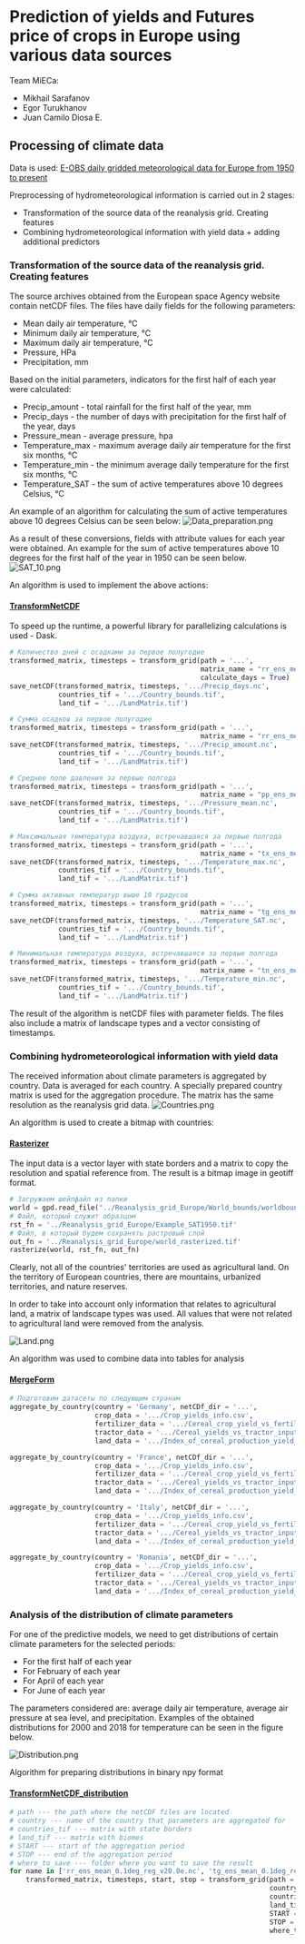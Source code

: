 # Prediction of yields and Futures price of crops in Europe using various data sources

Team MiECa:
- Mikhail Sarafanov
- Egor Turukhanov
- Juan Camilo Diosa E.

## Processing of climate data

Data is used: [E-OBS daily gridded meteorological data for Europe from 1950 to present](https://cds.climate.copernicus.eu/cdsapp#!/dataset/insitu-gridded-observations-europe?tab=overview)

Preprocessing of hydrometeorological information is carried out in 2 stages:
* Transformation of the source data of the reanalysis grid. Creating features
* Combining hydrometeorological information with yield data + adding additional predictors

### Transformation of the source data of the reanalysis grid. Creating features

The source archives obtained from the European space Agency website contain netCDF files. The files have daily fields for the following parameters:
- Mean daily air temperature, ℃ 
- Minimum daily air temperature, ℃
- Maximum daily air temperature, ℃
- Pressure, HPa
- Precipitation, mm

Based on the initial parameters, indicators for the first half of each year were calculated:
- Precip_amount - total rainfall for the first half of the year, mm
- Precip_days - the number of days with precipitation for the first half of the year, days
- Pressure_mean - average pressure, hpa
- Temperature_max - maximum average daily air temperature for the first six months, ℃
- Temperature_min - the minimum average daily temperature for the first six months, ℃
- Temperature_SAT - the sum of active temperatures above 10 degrees Celsius, ℃

An example of an algorithm for calculating the sum of active temperatures above 10 degrees Celsius can be seen below:
![Data_preparation.png](https://raw.githubusercontent.com/Dreamlone/ITMO_Masters_degree/master/Images/img_1.png)

As a result of these conversions, fields with attribute values for each year were obtained. An example for the sum of active temperatures above 10 degrees for the first half of the year in 1950 can be seen below.
![SAT_10.png](https://raw.githubusercontent.com/Dreamlone/ITMO_Masters_degree/master/Images/img_3.png)

An algorithm is used to implement the above actions:

#### [TransformNetCDF](https://github.com/Dreamlone/ITMO_Masters_degree/blob/master/Big_Data/CourseProject/Source_code/TransformNetCDF.py)

To speed up the runtime, a powerful library for parallelizing calculations is used - Dask.


```python
# Количество дней с осадками за первое полугодие
transformed_matrix, timesteps = transform_grid(path = '...', 
                                               matrix_name = "rr_ens_mean_0.1deg_reg_v20.0e.nc", 
                                               calculate_days = True)
save_netCDF(transformed_matrix, timesteps, '.../Precip_days.nc',
            countries_tif = '.../Country_bounds.tif',
            land_tif = '.../LandMatrix.tif')

# Сумма осадков за первое полугодие
transformed_matrix, timesteps = transform_grid(path = '...', 
                                               matrix_name = "rr_ens_mean_0.1deg_reg_v20.0e.nc")
save_netCDF(transformed_matrix, timesteps, '.../Precip_amount.nc',
            countries_tif = '.../Country_bounds.tif',
            land_tif = '.../LandMatrix.tif')

# Среднее поле давления за первые полгода
transformed_matrix, timesteps = transform_grid(path = '...', 
                                               matrix_name = "pp_ens_mean_0.1deg_reg_v20.0e.nc")
save_netCDF(transformed_matrix, timesteps, '.../Pressure_mean.nc',
            countries_tif = '.../Country_bounds.tif',
            land_tif = '.../LandMatrix.tif')

# Максимальная температура воздуха, встречавшаяся за первые полгода
transformed_matrix, timesteps = transform_grid(path = '...', 
                                               matrix_name = "tx_ens_mean_0.1deg_reg_v20.0e.nc")
save_netCDF(transformed_matrix, timesteps, '.../Temperature_max.nc',
            countries_tif = '.../Country_bounds.tif',
            land_tif = '.../LandMatrix.tif')

# Сумма активных температур выше 10 градусов
transformed_matrix, timesteps = transform_grid(path = '...', 
                                               matrix_name = "tg_ens_mean_0.1deg_reg_v20.0e.nc")
save_netCDF(transformed_matrix, timesteps, '.../Temperature_SAT.nc',
            countries_tif = '.../Country_bounds.tif',
            land_tif = '.../LandMatrix.tif')

# Минимальная температура воздуха, встречавшаяся за первые полгода
transformed_matrix, timesteps = transform_grid(path = '...', 
                                               matrix_name = "tn_ens_mean_0.1deg_reg_v20.0e.nc")
save_netCDF(transformed_matrix, timesteps, '.../Temperature_min.nc',
            countries_tif = '.../Country_bounds.tif',
            land_tif = '.../LandMatrix.tif')
```

The result of the algorithm is netCDF files with parameter fields. The files also include a matrix of landscape types and a vector consisting of timestamps.

### Combining hydrometeorological information with yield data

The received information about climate parameters is aggregated by country. Data is averaged for each country. A specially prepared country matrix is used for the aggregation procedure. The matrix has the same resolution as the reanalysis grid data.
![Countries.png](https://raw.githubusercontent.com/Dreamlone/ITMO_Masters_degree/master/Images/img_2.png)

An algorithm is used to create a bitmap with countries:

#### [Rasterizer](https://github.com/Dreamlone/ITMO_Masters_degree/blob/master/Big_Data/CourseProject/Source_code/Rasterizer.py)

The input data is a vector layer with state borders and a matrix to copy the resolution and spatial reference from. The result is a bitmap image in geotiff format.


```python
# Загружаем шейпфайл из папки
world = gpd.read_file("../Reanalysis_grid_Europe/World_bounds/worldbounds.shp")
# Файл, который служит образцом
rst_fn = '../Reanalysis_grid_Europe/Example_SAT1950.tif'
# Файл, в который будем сохранять растровый слой
out_fn = '../Reanalysis_grid_Europe/world_rasterized.tif'
rasterize(world, rst_fn, out_fn)
```

Clearly, not all of the countries' territories are used as agricultural land. On the territory of European countries, there are mountains, urbanized territories, and nature reserves.

In order to take into account only information that relates to agricultural land, a matrix of landscape types was used. All values that were not related to agricultural land were removed from the analysis.

![Land.png](https://raw.githubusercontent.com/Dreamlone/ITMO_Masters_degree/master/Images/img_4.png)

An algorithm was used to combine data into tables for analysis

#### [MergeForm](https://github.com/Dreamlone/ITMO_Masters_degree/blob/master/Big_Data/CourseProject/Source_code/MergeForm.py)



```python
# Подготовим датасеты по следующим странам
aggregate_by_country(country = 'Germany', netCDf_dir = '...',
                     crop_data = '.../Crop_yields_info.csv',
                     fertilizer_data = '.../Cereal_crop_yield_vs_fertilizer_application.csv',
                     tractor_data = '.../Cereal_yields_vs_tractor_inputs_in_agriculture.csv',
                     land_data = '.../Index_of_cereal_production_yield_and_land_use.csv')

aggregate_by_country(country = 'France', netCDf_dir = '...',
                     crop_data = '.../Crop_yields_info.csv',
                     fertilizer_data = '.../Cereal_crop_yield_vs_fertilizer_application.csv',
                     tractor_data = '.../Cereal_yields_vs_tractor_inputs_in_agriculture.csv',
                     land_data = '.../Index_of_cereal_production_yield_and_land_use.csv')

aggregate_by_country(country = 'Italy', netCDf_dir = '...',
                     crop_data = '.../Crop_yields_info.csv',
                     fertilizer_data = '.../Cereal_crop_yield_vs_fertilizer_application.csv',
                     tractor_data = '.../Cereal_yields_vs_tractor_inputs_in_agriculture.csv',
                     land_data = '.../Index_of_cereal_production_yield_and_land_use.csv')

aggregate_by_country(country = 'Romania', netCDf_dir = '...',
                     crop_data = '.../Crop_yields_info.csv',
                     fertilizer_data = '.../Cereal_crop_yield_vs_fertilizer_application.csv',
                     tractor_data = '.../Cereal_yields_vs_tractor_inputs_in_agriculture.csv',
                     land_data = '.../Index_of_cereal_production_yield_and_land_use.csv')
```

### Analysis of the distribution of climate parameters 

For one of the predictive models, we need to get distributions of certain climate parameters for the selected periods:
* For the first half of each year
* For February of each year
* For April of each year
* For June of each year

The parameters considered are: average daily air temperature, average air pressure at sea level, and precipitation. Examples of the obtained distributions for 2000 and 2018 for temperature can be seen in the figure below.

![Distribution.png](https://raw.githubusercontent.com/Dreamlone/ITMO_Masters_degree/master/Images/img_5.png)

Algorithm for preparing distributions in binary npy format

#### [TransformNetCDF_distribution](https://github.com/Dreamlone/ITMO_Masters_degree/blob/master/Big_Data/CourseProject/Source_code/TransformNetCDF_distribution.py)



```python
# path --- the path where the netCDF files are located
# country --- name of the country that parameters are aggregated for
# countries_tif --- matrix with state borders
# land_tif --- matrix with biomes
# START --- start of the aggregation period
# STOP --- end of the aggregation period
# where_to_save --- folder where you want to save the result
for name in ['rr_ens_mean_0.1deg_reg_v20.0e.nc', 'tg_ens_mean_0.1deg_reg_v20.0e.nc', 'pp_ens_mean_0.1deg_reg_v20.0e.nc']:
    transformed_matrix, timesteps, start, stop = transform_grid(path = '.../Reanalysis_grid_Europe', matrix_name = name,
                                                                country = 'Poland',
                                                                countries_tif ='.../Reanalysis_grid_Europe/Country_bounds.tif',
                                                                land_tif ='.../Reanalysis_grid_Europe/LandMatrix.tif',
                                                                START ='06-01',
                                                                STOP = '06-30',
                                                                where_to_save = '.../Reanalysis_grid_Europe/Processed_grid/Distributions_files/Poland')
```
